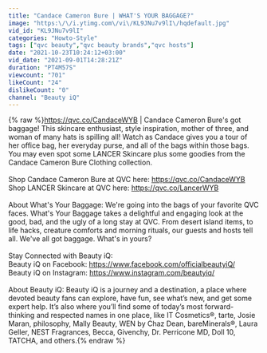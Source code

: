 ```yaml
---
title: "Candace Cameron Bure | WHAT'S YOUR BAGGAGE?"
image: "https:\/\/i.ytimg.com\/vi\/KL9JNu7v9lI\/hqdefault.jpg"
vid_id: "KL9JNu7v9lI"
categories: "Howto-Style"
tags: ["qvc beauty","qvc beauty brands","qvc hosts"]
date: "2021-10-23T10:24:12+03:00"
vid_date: "2021-09-01T14:28:21Z"
duration: "PT4M57S"
viewcount: "701"
likeCount: "24"
dislikeCount: "0"
channel: "Beauty iQ"
---
```

{% raw %}<a rel="nofollow" target="blank" href="https://qvc.co/CandaceWYB">https://qvc.co/CandaceWYB</a> | Candace Cameron Bure's got baggage! This skincare enthusiast, style inspiration, mother of three, and woman of many hats is spilling all! Watch as Candace gives you a tour of her office bag, her everyday purse, and all of the bags within those bags. You may even spot some LANCER Skincare plus some goodies from the Candace Cameron Bure Clothing collection.<br /><br />Shop Candace Cameron Bure at QVC here: <a rel="nofollow" target="blank" href="https://qvc.co/CandaceWYB">https://qvc.co/CandaceWYB</a><br />Shop LANCER Skincare at QVC here: <a rel="nofollow" target="blank" href="https://qvc.co/LancerWYB">https://qvc.co/LancerWYB</a><br /><br />About What's Your Baggage: We're going into the bags of your favorite QVC faces. What's Your Baggage takes a delightful and engaging look at the good, bad, and the ugly of a long stay at QVC. From desert island items, to life hacks, creature comforts and morning rituals, our guests and hosts tell all. We've all got baggage. What's in yours?<br /><br />Stay Connected with Beauty iQ:<br />Beauty iQ on Facebook: <a rel="nofollow" target="blank" href="https://www.facebook.com/officialbeautyiQ/">https://www.facebook.com/officialbeautyiQ/</a><br />Beauty iQ on Instagram: <a rel="nofollow" target="blank" href="https://www.instagram.com/beautyiq/">https://www.instagram.com/beautyiq/</a><br /><br />About Beauty iQ: Beauty iQ is a journey and a destination, a place where devoted beauty fans can explore, have fun, see what’s new, and get some expert help. It’s also where you’ll find some of today’s most forward-thinking and respected names in one place, like IT Cosmetics®, tarte, Josie Maran, philosophy, Mally Beauty, WEN by Chaz Dean, bareMinerals®, Laura Geller, NEST Fragrances, Becca, Givenchy, Dr. Perricone MD, Doll 10, TATCHA, and others.{% endraw %}
